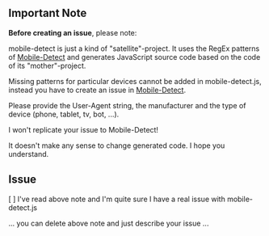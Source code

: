 ## Important Note

**Before creating an issue**, please note:

mobile-detect is just a kind of "satellite"-project. It uses the RegEx patterns of
[Mobile-Detect](https://github.com/serbanghita/Mobile-Detect) and generates JavaScript source code
based on the code of its "mother"-project.

Missing patterns for particular devices cannot be added in mobile-detect.js,
instead you have to create an issue in [Mobile-Detect](https://github.com/serbanghita/Mobile-Detect).

Please provide the User-Agent string, the manufacturer and the type of device (phone, tablet, tv, bot, ...).

I won't replicate your issue to Mobile-Detect!

It doesn't make any sense to change generated code. I hope you understand.



## Issue

[ ] I've read above note and I'm quite sure I have a real issue with mobile-detect.js



... you can delete above note and just describe your issue ...
  
